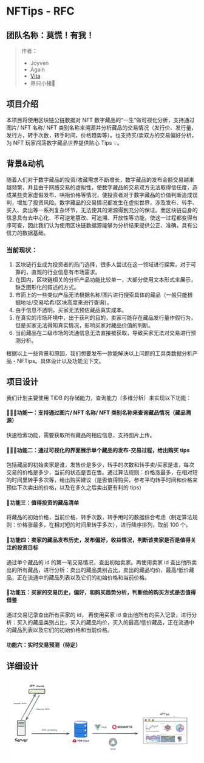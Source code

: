 # NFTips - RFC

## 团队名称：莫慌！有我！

> 作者：
> - Joyven
> - Again
> - [Vita](https://github.com/ChenlingLu)
> - 养只小猪🐷

## 项目介绍
本项目将使用区块链公链数据对 NFT 数字藏品的“一生”做可视化分析，支持通过图片/ NFT 名称/ NFT 类别名称来溯源并分析藏品的交易情况（发行价、发行量，发行方，转手次数，转手时间，价格趋势等）。也支持买/卖双方的交易偏好分析，为 NFT 玩家闯荡数字藏品世界提供贴心 Tips 💡。

## 背景&动机
随着人们对于数字藏品的投资/收藏需求不断增长，数字藏品的发布金额交易越来越频繁，并且由于网络交易的虚拟性，使数字藏品的交易双方无法取得信任度，造成某些卖家虚假发布、哄抬价格等情况，使投资者对于数字藏品的价值判断造成误判，增加了投资风险。数字藏品的交易情况都发生在虚拟世界，涉及发布、转手、买入、卖出等一系列复杂环节，无法使其的溯源得到充分的保证。而区块链自身的信息具有去中心化、不可逆地篡改、可追溯、开放性等功能，使这一过程都变得有序可查，因此我们认为使用区块链数据源能够为分析结果提供公正、准确，具有公信力的数据基础。

### 当前现状：
1. 区块链行业成为投资者的热门选择，很多人尝试在这一领域进行探索，对于可靠的，直观的行业信息有市场需求。
2. 在国内，区块链相关的分析产品功能比较单一，大部分使用文本形式来展示，缺乏图形化的叙述的方式。
3. 市面上的一些类似产品无法根据名称/图片进行搜索具体的藏品（一般只能根据地址/交易哈希/区块高度来进行查询）。
4. 由于信息不透明，买家无法预估藏品真实成本。
5. 在真实的市场环境中，出于获利的目的，卖家可能存在藏品发行量作假行为，但是买家无法得知真实情况，影响买家对藏品价值的判断。
6. 当前藏品在二级市场的流通信息无法直接被获取，导致买家无法对交易进行预测分析。

根据以上一些背景和原因，我们想要发布一款能解决以上问题的工具类数据分析产品 - NFTips。具体设计以及功能见下文。

## 项目设计

我们计划主要使用 TiDB 的存储能力，查询能力（多维分析）来实现以下功能：

#### 🌟🌟🌟功能一：支持通过图片/ NFT 名称/ NFT 类别名称来查询藏品情况（藏品溯源）
快速检索功能，需要获取所有藏品的相应信息，支持图片上传。
#### 🌟🌟🌟功能二：通过可视化的界面展示单个藏品的发布-交易过程，给出购买 tips
包括藏品的初始卖家是谁，发售价是多少，转手的次数和转手卖/买家是谁，每次交易的价格是多少，当前的状态是否在售。通过算法规则：价格涨最多，在相对短的时间里转手多次等，给出购买建议（是否值得购买，参考平均转手时间和价格来预估下次卖出的价格，以及在多久之后卖出更有利的 tips）
#### 🌟功能三：值得投资的藏品清单
将藏品的初始价格，当前价格，转手次数，转手用时的数据综合考虑（制定算法规则：价格涨最多，在相对短的时间里转手多次），进行降序排列，取前 100 个。
#### 🌟功能四：卖家的藏品发布历史，发布偏好，收益情况，判断该卖家是否是值得关注的投资目标
通过单个藏品的 id 的第一笔交易情况，查出初始卖家。再使用卖家 id 查出他所卖出的所有藏品，进行分析：卖出的藏品类别占比，卖出的藏品均价，最高/低价藏品，正在流通中的藏品列表以及它们的初始价格和当前价格。
#### 🌟功能五：买家的交易历史，偏好，和购买趋势分析，判断他的购买方式是否值得借鉴
通过交易记录查出所有买家的 id， 再使用买家 id 查出他所有的买入记录，进行分析：买入的藏品类别占比，买入的藏品均价，买入的最高/低价藏品，正在流通中的藏品列表以及它们的初始价格和当前价格。
#### 功能六：实时交易预测（待定）

## 详细设计
![flow](./media/flow.png)
